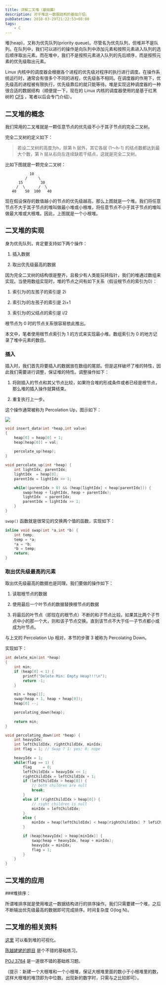 ```yaml
---
title: 详解二叉堆（基础篇）
description: 对于堆这一数据结构的基础介绍。
pubDatetime: 2018-03-29T21:22:53+08:00
tags:
    - C
---
```


堆(heap)，又称为优先队列(priority queue)。尽管名为优先队列，但堆并不是队列。在队列中，我们可以进行的操作是向队列中添加元素和按照元素进入队列的选后顺序取出元素。而在堆中，我们不是按照元素进入队列的先后顺序，而是按照元素的优先级取出元素。

Linux 内核中的调度器会根据各个进程的优先级对程序的执行进行调度。在操作系统运行时，通常会有很多个不同的进程，优先级各不相同。在调度器的作用下，优先级高的进程被有限执行，优先级靠后的就只能等待。堆是实现这种调度器的一种很合适的数据结构（顺便提一下，现在的 Linux 内核的调度器使用的是基于红黑树的 [CFS](https://en.wikipedia.org/wiki/Completely_Fair_Scheduler) ，笔者以后会专门介绍）。

<!--more-->

## 二叉堆的概念

我们常用的二叉堆就是一颗任意节点的优先级不小于其子节点的完全二叉树。

完全二叉树的定义如下：

> 若设二叉树的高度为h，除第 h 层外，其它各层 (1～h-1) 的结点数都达到最大个数，第 h 层从右向左连续缺若干结点，这就是完全二叉树。

比如下图就是一颗完全二叉树：

```
           10
         /     \            
      15        30  
     /  \      /  \
   40    50  100   40
```

现在假设保存的数值越小的节点的优先级越高，那么上图就是一个堆。我们将任意节点不大于其子节点的堆叫做最小堆或小根堆，将任意节点不小于其子节点的堆叫做最大堆或大根堆。因此，上图就是一个小根堆。

## 二叉堆的实现

身为优先队列，肯定要支持如下两个操作：

1. 插入数据

2. 取出优先级最高的数据

因为完全二叉树的结构很是整齐，且极少有人类能玩转指针，我们的堆通过数组来实现。当使用数组实现时，堆的节点之间有如下关系（假设根节点的索引为0）：

1. 索引为i的左孩子的索引是 2i

2. 索引为i的左孩子的索引是 2i+1

3. 索引为i的父结点的索引是 i/2

根节点为 0 时的节点关系很容易依此推出。

本文中，笔者使用根节点索引为 1 的方式来实现最小堆。数组索引为 0 的地方记录了堆中元素的数目。

### 插入

插入时，我们首先将要插入的数据放在数组的尾部。但是这样破坏了堆的特性，因此我们需要进行调整，保证堆的特性。调整操作如下：

1. 将刚插入的节点和其父节点比较，如果符合堆的形成条件或者已经是根节点，那么堆的插入操作就算结束。

2. 重复执行上一步。

这个操作通常被称为 Percolation Up，图示如下：

![](https://www.cs.cmu.edu/~adamchik/15-121/lectures/Binary%20Heaps/pix/insert.bmp)

```c
void insert_data(int *heap,int value) 
{
    heap[0] = heap[0] + 1;
    heap[heap[0]] = val;
    
    percolate_up(heap);
}

void percolate_up(int *heap) {
    int lightIdx, parentIdx;
    lightIdx  = heap[0];
    parentIdx = lightIdx >> 1;

    while((parentIdx > 0) && (heap[lightIdx] < heap[parentIdx])) {
        swap(heap + lightIdx, heap + parentIdx); 
        lightIdx  = parentIdx;
        parentIdx = lightIdx >> 1;
    }
}
```

`swap()` 函数就是很常见的交换两个值的函数，实现如下：

```c
inline void swap(int *a,int *b) {
    int temp;
    temp = *a;
    *a = *b;
    *b = temp;
    return;
}
```

### 取出优先级最高的元素

取出优先级最高的数据也是同理。我们要做的操作如下：

1. 读取根节点的数据

2. 使用最后一个叶节点的数据替换根节点的数据

3. 将最后的叶节点（即现在的根节点）不断的和子节点比较。如果其比两个子节点中小的那一个大，则和该子节点交换。直到该节点不大于任一子节点都小或成为叶节点。

与上文的 Percolation Up 相对，本节的步骤 3 被称为 Percolating Down。

实现如下：

```c
int delete_min(int *heap) 
{
    int min;
    if (heap[0] < 1) {
        printf("Delete Min: Empty Heap!!!\n");
        return -1;
    }

    min = heap[1];
    swap(heap + 1, heap + heap[0]);
    heap[0] --;

    percolating_down(heap);
 
    return min;
}

void percolating_down(int *heap) {
    int heavyIdx;
    int leftChildIdx, rightChildIdx, minIdx;
    int flag = 1; // Swap ? 1: yes; 0: nope

    heavyIdx = 1;
    while(flag == 1) {
        flag     = 0;
        leftChildIdx = heavyIdx << 1;
        rightChildIdx = leftChildIdx + 1;
        if (leftChildIdx > heap[0]) {
            // both children are null
            break; 
        }
        else if (rightChildIdx > heap[0]) {
            // right children is null
            minIdx = leftChildIdx;
        }
        else {
            minIdx = heap[leftChildIdx] < heap[rightChildIdx] ？ lefiChildIndex : rightChildIndex;
        }

        if (heap[heavyIdx] > heap[minIdx]) {
            swap(heap + heavyIdx, heap + minIdx);
            heavyIdx = minIdx;
            flag = 1;
        }
    }
}
```
## 二叉堆的应用

###堆排序：

所谓堆排序就是使用堆这一数据结构进行的排序操作。我们只需要建一个堆，之后不断输出优先级最高的数据即可完成排序。时间复杂度 O(log N)。

## 二叉堆的相关资料 

[这里](https://visualgo.net/zh/heap) 可以看到堆的可视化。

[陈越姥姥的题目](https://www.patest.cn/contests/pat-a-practise/1098) 是个不错的基础练习。

[POJ 3784](http://poj.org/problem?id=3784) 是一道很不错的基础练习题。

（提示：新建一个大根堆和一个小根堆，保证大根堆里面的数小于小根堆里的数，这样大根堆的堆顶即为中位数。出现新的数字时，只需与之比较即可）。